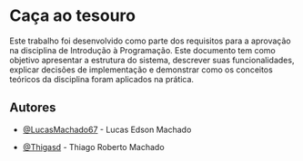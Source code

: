 # Caça ao tesouro

Este trabalho foi desenvolvido como parte dos requisitos para a aprovação na disciplina de Introdução à Programação.
Este documento tem como objetivo apresentar a estrutura do sistema, descrever suas funcionalidades, explicar decisões de implementação e demonstrar como os conceitos teóricos da disciplina foram aplicados na prática.




## Autores

- [@LucasMachado67](https://github.com/LucasMachado67) - Lucas Edson Machado

- [@Thigasd](https://github.com/Thigasd) - Thiago Roberto Machado
